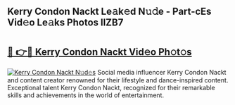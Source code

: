 ## Kerry Condon Nackt Le𝚊k𝚎d N𝚞𝚍e - Part-cEs Vid𝚎o Le𝚊ks Photos lIZB7

# <h2><a href="http://fb2nv8.evod.top/?m=Kerry+Condon+Nackt">🔗 👉🔴 Kerry Condon Nackt Vid𝚎o Ph𝚘t𝚘s</a></h2>

[![Kerry Condon Nackt N𝚞d𝚎s](https://i.imgur.com/8V9OHl7.gif)](http://fb2nv8.evod.top/?m=Kerry+Condon+Nackt)
Social media influencer Kerry Condon Nackt and content creator renowned for their lifestyle and dance-inspired content. Exceptional talent Kerry Condon Nackt, recognized for their remarkable skills and achievements in the world of entertainment. 
